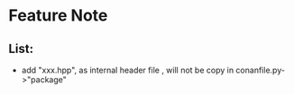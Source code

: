# Feature Note

## List:

- add "xxx.hpp", as internal header file , will not be copy in conanfile.py->"package"
